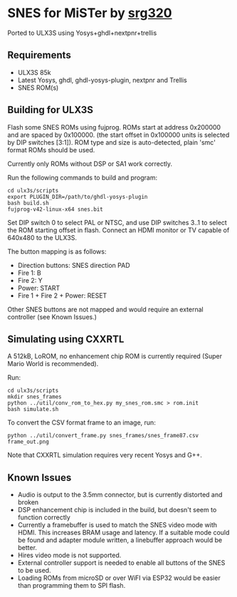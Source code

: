 # SNES for MiSTer by [srg320](https://github.com/srg320)

Ported to ULX3S using Yosys+ghdl+nextpnr+trellis

## Requirements
 - ULX3S 85k
 - Latest Yosys, ghdl, ghdl-yosys-plugin, nextpnr and Trellis
 - SNES ROM(s)

## Building for ULX3S

Flash some SNES ROMs using fujprog. ROMs start at address 0x200000 and are spaced by 0x100000.
(the start offset in 0x100000 units is selected by DIP switches [3:1]). ROM type and size is
auto-detected, plain 'smc' format ROMs should be used.

Currently only ROMs without DSP or SA1 work correctly.

Run the following commands to build and program:

    cd ulx3s/scripts
    export PLUGIN_DIR=/path/to/ghdl-yosys-plugin
    bash build.sh
    fujprog-v42-linux-x64 snes.bit

Set DIP switch 0 to select PAL or NTSC, and use DIP switches 3..1 to select the ROM starting
offset in flash. Connect an HDMI monitor or TV capable of 640x480 to the ULX3S.

The button mapping is as follows:

 - Direction buttons: SNES direction PAD
 - Fire 1: B
 - Fire 2: Y
 - Power: START
 - Fire 1 + Fire 2 + Power: RESET

Other SNES buttons are not mapped and would require an external controller (see Known Issues.)

## Simulating using CXXRTL

A 512kB, LoROM, no enhancement chip ROM is currently required (Super Mario World is recommended).

Run:

    cd ulx3s/scripts
    mkdir snes_frames
    python ../util/conv_rom_to_hex.py my_snes_rom.smc > rom.init
    bash simulate.sh

To convert the CSV format frame to an image, run:

    python ../util/convert_frame.py snes_frames/snes_frame87.csv frame_out.png

Note that CXXRTL simulation requires very recent Yosys and G++.

## Known Issues

 - Audio is output to the 3.5mm connector, but is currently distorted and broken
 - DSP enhancement chip is included in the build, but doesn't seem to function correctly
 - Currently a framebuffer is used to match the SNES video mode with HDMI. This increases
   BRAM usage and latency. If a suitable mode could be found and adapter module written,
   a linebuffer approach would be better.
 - Hires video mode is not supported.
 - External controller support is needed to enable all buttons of the SNES to be used.
 - Loading ROMs from microSD or over WiFI via ESP32 would be easier than programming
   them to SPI flash.

